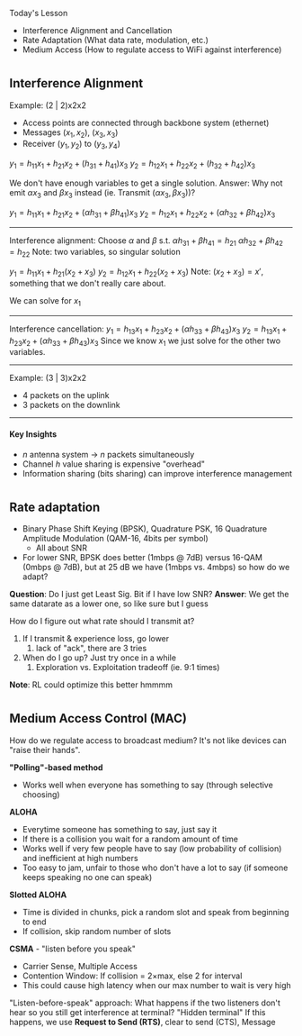 Today's Lesson
- Interference Alignment and Cancellation
- Rate Adaptation (What data rate, modulation, etc.)
- Medium Access (How to regulate access to WiFi against interference)

#
## Interference Alignment
Example: (2 | 2)x2x2
- Access points are connected through backbone system (ethernet)
- Messages $(x_1, x_2)$, $(x_3, x_3)$
- Receiver $(y_1, y_2)$ to $(y_3, y_4)$

$y_1 = h_{11}x_1 + h_{21}x_2 + (h_{31}+h_{41})x_3$
$y_2 = h_{12}x_1 + h_{22}x_2 + (h_{32}+h_{42})x_3$

We don't have enough variables to get a single solution. Answer: Why not emit $\alpha x_3$ and $\beta x_3$ instead (ie. Transmit ($\alpha x_3, \beta x_3$))?

$y_1 = h_{11}x_1 + h_{21}x_2 + (\alpha h_{31}+\beta h_{41})x_3$
$y_2 = h_{12}x_1 + h_{22}x_2 + (\alpha h_{32}+\beta h_{42})x_3$
***
Interference alignment: 
Choose $\alpha$ and $\beta$ s.t. 
$\alpha h_{31} + \beta h_{41} = h_{21}$
$\alpha h_{32} + \beta h_{42} = h_{22}$
Note: two variables, so singular solution

$y_1 = h_{11}x_1 + h_{21}(x_2+x_3)$
$y_2 = h_{12}x_1 + h_{22}(x_2+x_3)$
Note: $(x_2+x_3) = x'$, something that we don't really care about.

We can solve for $x_1$
***
Interference cancellation:
$y_1 = h_{13}x_1 + h_{23}x_2 + (\alpha h_{33} + \beta h_{43})x_3$
$y_2 = h_{13}x_1 + h_{23}x_2 +(\alpha h_{33} + \beta h_{43})x_3$
Since we know $x_1$ we just solve for the other two variables.
***
Example: (3 | 3)x2x2
- 4 packets on the uplink
- 3 packets on the downlink
***
#### Key Insights
- $n$ antenna system $\rightarrow$ $n$ packets simultaneously
- Channel $h$ value sharing is expensive "overhead"
- Information sharing (bits sharing) can improve interference management

#
## Rate adaptation
- Binary Phase Shift Keying (BPSK), Quadrature PSK, 16 Quadrature Amplitude Modulation (QAM-16, 4bits per symbol)
	- All about SNR
- For lower SNR, BPSK does better (1mbps @ 7dB) versus 16-QAM (0mbps @ 7dB), but at 25 dB we have (1mbps vs. 4mbps) so how do we adapt?

**Question**: Do I just get Least Sig. Bit if I have low SNR?
**Answer**: We get the same datarate as a lower one, so like sure but I guess

How do I figure out what rate should I transmit at?
1. If I transmit & experience loss, go lower
	1. lack of "ack", there are 3 tries
2. When do I go up? Just try once in a while
	1. Exploration vs. Exploitation tradeoff (ie. 9:1 times)

**Note**: RL could optimize this better hmmmm

#
## Medium Access Control (MAC)
How do we regulate access to broadcast medium? It's not like devices can "raise their hands".

**"Polling"-based method**
- Works well when everyone has something to say (through selective choosing)

**ALOHA**
- Everytime someone has something to say, just say it
- If there is a collision you wait for a random amount of time
- Works well if very few people have to say (low probability of collision) and inefficient at high numbers
- Too easy to jam, unfair to those who don't have a lot to say (if someone keeps speaking no one can speak)

**Slotted ALOHA**
- Time is divided in chunks, pick a random slot and speak from beginning to end
- If collision, skip random number of slots

**CSMA** - "listen before you speak"
- Carrier Sense, Multiple Access
- Contention Window: If collision = 2$\times$max, else $2$ for interval 
- This could cause high latency when our max number to wait is very high

"Listen-before-speak" approach:
What happens if the two listeners don't hear so you still get interference at terminal? "Hidden terminal"
If this happens, we use **Request to Send (RTS)**, clear to send (CTS), Message

